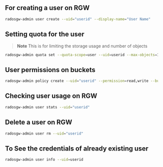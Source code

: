 ## For creating a user on RGW
```bash
radosgw-admin user create --uid="userid" --display-name="User Name"
```

## Setting quota for the user 
> **Note**
> This is for limiting the storage usage and number of objects
> 
```bash
radosgw-admin quota set --quota-scope=user --uid=userid --max-objects=1000 --max-size=20G
```

## User permissions on buckets
```bash
radosgw-admin policy create --uid="userid" --permission=read,write --bucket="bucketname"
```


## Checking user usage on RGW

```bash
radosgw-admin user stats --uid="userid"

```

## Delete a user on RGW
```bash
radosgw-admin user rm --uid="userid"

```

## To See the credentials of already existing user
```bash
radosgw-admin user info --uid=userid
```





